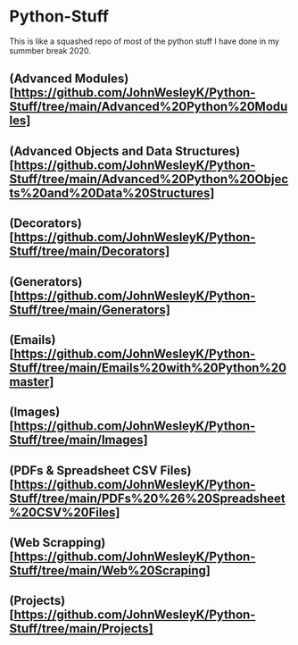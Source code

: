 # Python-Stuff
This is like a squashed repo of most of the python stuff I have done in my summber break 2020.

## (Advanced Modules)[https://github.com/JohnWesleyK/Python-Stuff/tree/main/Advanced%20Python%20Modules]
## (Advanced Objects and Data Structures)[https://github.com/JohnWesleyK/Python-Stuff/tree/main/Advanced%20Python%20Objects%20and%20Data%20Structures]
## (Decorators)[https://github.com/JohnWesleyK/Python-Stuff/tree/main/Decorators]
## (Generators)[https://github.com/JohnWesleyK/Python-Stuff/tree/main/Generators]
## (Emails)[https://github.com/JohnWesleyK/Python-Stuff/tree/main/Emails%20with%20Python%20master]
## (Images)[https://github.com/JohnWesleyK/Python-Stuff/tree/main/Images]
## (PDFs & Spreadsheet CSV Files)[https://github.com/JohnWesleyK/Python-Stuff/tree/main/PDFs%20%26%20Spreadsheet%20CSV%20Files]
## (Web Scrapping)[https://github.com/JohnWesleyK/Python-Stuff/tree/main/Web%20Scraping]
## (Projects)[https://github.com/JohnWesleyK/Python-Stuff/tree/main/Projects]
